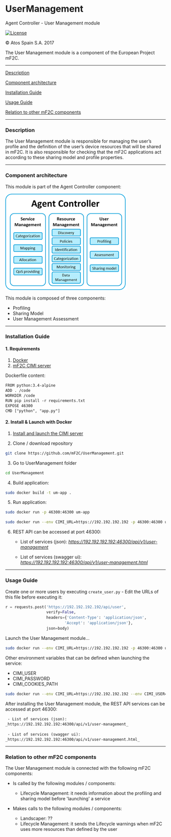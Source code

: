 # UserManagement
Agent Controller - User Management module

[![License](https://img.shields.io/badge/License-Apache%202.0-blue.svg)](https://opensource.org/licenses/Apache-2.0)

&copy; Atos Spain S.A. 2017

The User Management module is a component of the European Project mF2C.

-----------------------

[Description](#description)

[Component architecture](#component-architecture)

[Installation Guide](#installation-guide)

[Usage Guide](#usage-guide)

[Relation to other mF2C components](#relation-to-other-mf2c-components)

-----------------------

### Description

The User Management module is responsible for managing the user’s profile and the definition of the user’s device resources that will be shared in mF2C.
It is also responsible for checking that the mF2C applications act according to these sharing model and profile properties.

-----------------------

### Component architecture

This module is part of the Agent Controller component:

![Agent Controller](docresources/ac.png)

This module is composed of three components:
- Profiling
- Sharing Model
- User Management Assessment

-----------------------

### Installation Guide

#### 1. Requirements

1. [Docker](https://docs.docker.com/install/)
2. [mF2C CIMI server](https://github.com/mF2C/cimi)

Dockerfile content:

```
FROM python:3.4-alpine
ADD . /code
WORKDIR /code
RUN pip install -r requirements.txt
EXPOSE 46300
CMD ["python", "app.py"]
```

#### 2. Install & Launch with Docker

1. [Install and launch the CIMI server](https://github.com/mF2C/cimi/tree/master/_demo)

2. Clone / download repository

```bash
git clone https://github.com/mF2C/UserManagement.git
```

3. Go to UserManagement folder

```bash
cd UserManagement
```

4. Build application:

```bash
sudo docker build -t um-app .
```

5. Run application:

```bash
sudo docker run -p 46300:46300 um-app
```

```bash
sudo docker run --env CIMI_URL=https://192.192.192.192 -p 46300:46300 um-app
```

6. REST API can be accessed at port 46300:

     - List of services (json): _https://192.192.192.192:46300/api/v1/user-management_

     - List of services (swagger ui): _https://192.192.192.192:46300/api/v1/user-management.html_

-----------------------

### Usage Guide

Create one or more users by executing `create_user.py`
    - Edit the URLs of this file before executing it:

```python
r = requests.post('https://192.192.192.192/api/user',
                  verify=False,
                  headers={'Content-Type': 'application/json',
                          'Accept': 'application/json'},
                  json=body)
```

Launch the User Management module...

```bash
sudo docker run --env CIMI_URL=https://192.192.192.192 -p 46300:46300 um-app
```

Other environment variables that can be defined when launching the service:

- CIMI_USER
- CIMI_PASSWORD
- CIMI_COOKIES_PATH

```bash
sudo docker run --env CIMI_URL=https://192.192.192.192 --env CIMI_USER="testuser" --env CIMI_PASSWORD="testuserpassword"  --env CIMI_COOKIES_PATH="~./cookies" -p 46300:46300 um-app
```

After installing the User Management module, the REST API services can be accessed at port 46300:

     - List of services (json): _https://192.192.192.192:46300/api/v1/user-management_

     - List of services (swagger ui): _https://192.192.192.192:46300/api/v1/user-management.html_

-----------------------

### Relation to other mF2C components

The User Management module is connected with the following mF2C components:

- Is called by the following modules / components:
    - Lifecycle Management: it needs information about the profiling and sharing model before 'launching' a service

- Makes calls to the following modules / components:
    - Landscaper: ??
    - Lifecycle Management: it sends the Lifecycle warnings when mF2C uses more resources than defined by the user

